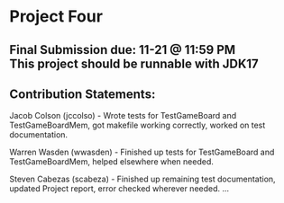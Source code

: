 # Project Four
Final Submission due: 11-21 @ 11:59 PM \
This project should be runnable with JDK17
--------------------------------------------------------
## Contribution Statements:

Jacob Colson (jccolso) - Wrote tests for TestGameBoard and TestGameBoardMem, got makefile working correctly, worked on test documentation.

Warren Wasden (wwasden) - Finished up tests for TestGameBoard and TestGameBoardMem, helped elsewhere when needed.

Steven Cabezas (scabeza) - Finished up remaining test documentation, updated Project report, error checked wherever needed.
...